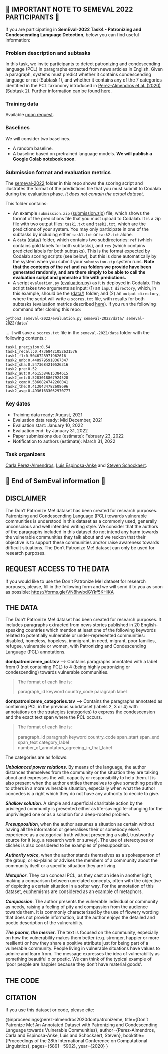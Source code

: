 ## :robot: IMPORTANT NOTE TO SEMEVAL 2022 PARTICIPANTS :robot:

If you are participating in **SemEval-2022 Task4 - Patronizing and Condescending Language Detection**, below you can find useful information:

### Problem description and subtasks

In this task, we invite participants to detect patronizing and condescending language (PCL) in paragraphs extracted from news articles in English. Given a paragraph, systems must predict whether it contains condescending language or not (Subtask 1), and whether it contains any of the 7 categories identified in the PCL taxonomy introduced in [Perez-Almendros et al. (2020)](https://aclanthology.org/2020.coling-main.518/) (Subtask 2). Further information can be found [here](https://competitions.codalab.org/competitions/34344#learn_the_details-overview).

### Training data

Available [upon request](https://forms.gle/VN8hwbdGYkf5KHiKA).

### Baselines

We will consider two baselines.

- A random baseline.
- A baseline based on pretrained language models. **We will publish a Google Colab notebook soon**.

### Submission format and evaluation metrics

The [semeval-2022](https://github.com/Perez-AlmendrosC/dontpatronizeme/tree/master/semeval-2022) folder in this repo shows the scoring script and illustrates the format of the predictions file that you must submit to Codalab during the evaluation phase. _It does not contain the actual dataset_.

This folder contains: 

- An example `submission.zip` ([submission.zip](https://github.com/Perez-AlmendrosC/dontpatronizeme/blob/master/semeval-2022/submission.zip)) file, which shows the format of the predictions file that you must upload to Codalab. It is a zip file with two output files: `task1.txt` and `task2.txt`, which are the predictions of your system. You may only participate in one of the subtasks by including either `task1.txt` or `task2.txt` alone.
- A `data` ([data/](https://github.com/Perez-AlmendrosC/dontpatronizeme/tree/master/semeval-2022/data)) folder, which contains two subdirectories: `ref` (which contains gold labels for both subtasks), and `res` (which contains predicted labels for both subtasks). This is the format expected by Codalab scoring scripts (see below), but this is done automatically by the system when you submit your `submission.zip` system runs. **Note that the contents of the `ref` and `res` folders we provide have been generated randomly, and are there simply to be able to call the evaluation script and generate a file with predictions.**
- A script `evaluation.py` ([evaluation.py](https://github.com/Perez-AlmendrosC/dontpatronizeme/blob/master/semeval-2022/evaluation.py)) as it is deployed in Codalab. This script takes two arguments as input: (1) an `input directory`, which, in this example, should be the ([data/](https://github.com/Perez-AlmendrosC/dontpatronizeme/tree/master/semeval-2022/data)) folder; and (2) an `output directory`, where the script will write a `scores.txt` file, with results for both subtasks (evaluation metrics described [here](https://competitions.codalab.org/competitions/34344#learn_the_details-evaluation)). If you run the following command after cloning this repo:

```
python3 semeval-2022/evaluation.py semeval-2022/data/ semeval-2022/data/
```

... it will save a `scores.txt` file in the `semeval-2022/data` folder with the following contents.:

```
task1_precision:0.54
task1_recall:0.47368421052631576
task1_f1:0.5046728971962616
task2_unb:0.4489795918367347
task2_sha:0.5473684210526316
task2_pre:0.52
task2_aut:0.4615384615384615
task2_met:0.5283018867924528
task2_com:0.5360824742268041
task2_the:0.4130434782608696
task2_avg:0.49361633052970777
```

### Key dates

- ~~Training data ready: August, 2021~~
- Evaluation data ready: Mid December, 2021
- Evaluation start: January 10, 2022
- Evaluation end: by January 31, 2022
- Paper submissions due (estimate): February 23, 2022
- Notification to authors (estimate): March 31, 2022

### Task organizers

[Carla Pérez-Almendros](https://sites.google.com/view/pcl-detection-semeval2022/organizers?authuser=0#h.bqsxq2rlfhth), [Luis Espinosa-Anke](https://sites.google.com/view/pcl-detection-semeval2022/organizers?authuser=0#h.yhdsaayicnzo) and [Steven Schockaert](https://sites.google.com/view/pcl-detection-semeval2022/organizers?authuser=0#h.27dd2fnrzjer).


:robot: End of SemEval information :robot:
---

## DISCLAIMER

The Don’t Patronize Me! dataset has been created for research purposes. Patronizing and Condescending Language (PCL) towards vulnerable communities is understood in this dataset as a commonly used, generally unconscious and well intended writing style. We consider that the authors of the paragraphs included in this dataset do not intend any harm towards the vulnerable communities they talk about and we reckon that their objective is to support these communities and/or raise awareness towards difficult situations. 
The Don’t Patronize Me! dataset can only be used for research purposes. 

## REQUEST ACCESS TO THE DATA
If you would like to use the Don't Patronize Me! dataset for research porpuses, please, fill in the following form and we will send it to you as soon as possible: 
https://forms.gle/VN8hwbdGYkf5KHiKA


## THE DATA

The Don’t Patronize Me! dataset has been created for research purposes. It includes paragraphs extracted from news stories published in 20 English-speaking countries which mention at least one of the following keywords related to potentially vulnerable or under-represented communities: disabled, homeless, hopeless, immigrant, in need, migrant, poor families, refugee, vulnerable or women, with Patronizing and Condescending Language (PCL) annotations.


**dontpatronizeme_pcl.tsv** --> Contains paragraphs annotated with a label from 0 (not containing PCL) to 4 (being highly patronizing or condescending) towards vulnerable communities. 

> The format of each line is: 
> 
>paragraph_id   keyword   country_code   paragraph   label

**dontpatronizeme_categories.tsv** --> Contains the paragraphs annotated as containing PCL in the previous subdataset (labels 2, 3 or 4) with annotations on the strategies (categories) to express the condescension and the exact text span where the PCL occurs. 

>The format of each line is:
>
>paragraph_id   paragraph   keyword   country_code   span_start   span_end   span_text   category_label   number_of_annotators_agreeing_in_that_label

The categories are as follows:

  ***Unbalanced power relations***. By means of the language, the author distances themselves from the community or the situation they are talking about and expresses the will, capacity or responsibility to help them. It is also present when the author entitles themselves to give something positive to others in a more vulnerable situation, especially when what the author concedes is a right which they do not have any authority to decide to give.

  ***Shallow solution***. A simple and superficial charitable action by the privileged community is presented either as life-saving/life-changing for the unprivileged one or as a solution for a deep-rooted problem.

  ***Presupposition***, when the author assumes a situation as certain without having all the information or generalises their or somebody else’s experience as a categorical truth without presenting a valid, trustworthy source for it (e.g. a research work or survey). The use of stereotypes or clichés is also considered to be examples of presupposition.

  ***Authority voice***, when the author stands themselves as a spokesperson of the group, or ex-plains or advises the members of a community about the community itself or a specific situation they are living.

  ***Metaphor***. They can conceal PCL, as they cast an idea in another light, making a comparison between unrelated concepts, often with the objective of depicting a certain situation in a softer way. For the annotation of this dataset, euphemisms are considered as an example of metaphors.

  ***Compassion***. The author presents the vulnerable individual or community as needy, raising a feeling of pity and compassion from the audience towards them. It is commonly characterized by the use of flowery wording that does not provide information, but the author enjoys the detailed and poetic description of the vulnerability.

  ***The poorer, the merrier***. The text is focused on the community, especially on how the vulnerability makes them better (e.g. stronger, happier or more resilient) or how they share a positive attribute just for being part of a vulnerable community. People living in vulnerable situations have values to admire and learn from. The message expresses the idea of vulnerability as something beautiful o or poetic. We can think of the typical example of ‘poor people are happier because they don’t have material goods’.

## THE CODE


## CITATION

If you use this dataset or code, please cite:

@inproceedings{perez-almendros2020dontpatronizeme,
  title={Don’t Patronize Me! An Annotated Dataset with Patronizing and Condescending Language towards Vulnerable Communities},
  author={Perez-Almendros, Carla and Espinosa-Anke, Luis and Schockaert, Steven},
  booktitle={Proceedings of the 28th International Conference on Computational Linguistics},
  pages={5891--5902},
  year={2020}
}

